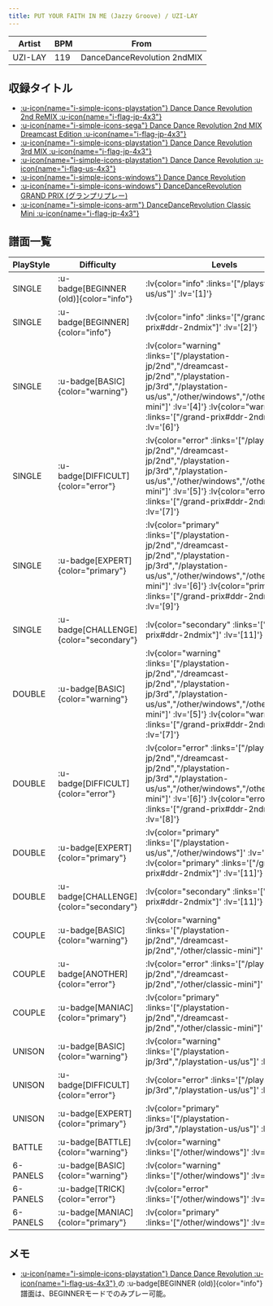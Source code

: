 ```yaml
---
title: PUT YOUR FAITH IN ME (Jazzy Groove) / UZI-LAY
---
```


|Artist|BPM|From|
|------|---|----|
|UZI-LAY|119|DanceDanceRevolution 2ndMIX|

## 収録タイトル

- [ :u-icon{name="i-simple-icons-playstation"} Dance Dance Revolution 2nd ReMIX :u-icon{name="i-flag-jp-4x3"} ](/playstation-jp/2nd)
- [ :u-icon{name="i-simple-icons-sega"} Dance Dance Revolution 2nd MIX Dreamcast Edition :u-icon{name="i-flag-jp-4x3"} ](/dreamcast-jp/2nd)
- [ :u-icon{name="i-simple-icons-playstation"} Dance Dance Revolution 3rd MIX :u-icon{name="i-flag-jp-4x3"} ](/playstation-jp/3rd)
- [ :u-icon{name="i-simple-icons-playstation"} Dance Dance Revolution :u-icon{name="i-flag-us-4x3"} ](/playstation-us/us)
- [ :u-icon{name="i-simple-icons-windows"} Dance Dance Revolution](/other/windows)
- [ :u-icon{name="i-simple-icons-windows"} DanceDanceRevolution GRAND PRIX (グランプリプレー)](/grand-prix#ddr-2ndmix)
- [ :u-icon{name="i-simple-icons-arm"} DanceDanceRevolution Classic Mini :u-icon{name="i-flag-jp-4x3"} ](/other/classic-mini)

## 譜面一覧

|PlayStyle|Difficulty|Levels|Notes|Movie|
|---------|----------|------|-----|-----|
|SINGLE| :u-badge[BEGINNER (old)]{color="info"} | :lv{color="info" :links='["/playstation-us/us"]' :lv='[1]'} |64/0||
|SINGLE| :u-badge[BEGINNER]{color="info"} | :lv{color="info" :links='["/grand-prix#ddr-2ndmix"]' :lv='[2]'} |67/0||
|SINGLE| :u-badge[BASIC]{color="warning"} | :lv{color="warning" :links='["/playstation-jp/2nd","/dreamcast-jp/2nd","/playstation-jp/3rd","/playstation-us/us","/other/windows","/other/classic-mini"]' :lv='[4]'}  :lv{color="warning" :links='["/grand-prix#ddr-2ndmix"]' :lv='[6]'} |149/0||
|SINGLE| :u-badge[DIFFICULT]{color="error"} | :lv{color="error" :links='["/playstation-jp/2nd","/dreamcast-jp/2nd","/playstation-jp/3rd","/playstation-us/us","/other/windows","/other/classic-mini"]' :lv='[5]'}  :lv{color="error" :links='["/grand-prix#ddr-2ndmix"]' :lv='[7]'} |167/0||
|SINGLE| :u-badge[EXPERT]{color="primary"} | :lv{color="primary" :links='["/playstation-jp/2nd","/dreamcast-jp/2nd","/playstation-jp/3rd","/playstation-us/us","/other/windows","/other/classic-mini"]' :lv='[6]'}  :lv{color="primary" :links='["/grand-prix#ddr-2ndmix"]' :lv='[9]'} |208/0||
|SINGLE| :u-badge[CHALLENGE]{color="secondary"} | :lv{color="secondary" :links='["/grand-prix#ddr-2ndmix"]' :lv='[11]'} |230/12||
|DOUBLE| :u-badge[BASIC]{color="warning"} | :lv{color="warning" :links='["/playstation-jp/2nd","/dreamcast-jp/2nd","/playstation-jp/3rd","/playstation-us/us","/other/windows","/other/classic-mini"]' :lv='[5]'}  :lv{color="warning" :links='["/grand-prix#ddr-2ndmix"]' :lv='[7]'} |149/0||
|DOUBLE| :u-badge[DIFFICULT]{color="error"} | :lv{color="error" :links='["/playstation-jp/2nd","/dreamcast-jp/2nd","/playstation-jp/3rd","/playstation-us/us","/other/windows","/other/classic-mini"]' :lv='[6]'}  :lv{color="error" :links='["/grand-prix#ddr-2ndmix"]' :lv='[8]'} |180/0||
|DOUBLE| :u-badge[EXPERT]{color="primary"} | :lv{color="primary" :links='["/playstation-us/us","/other/windows"]' :lv='[8]'}  :lv{color="primary" :links='["/grand-prix#ddr-2ndmix"]' :lv='[11]'} |197/0||
|DOUBLE| :u-badge[CHALLENGE]{color="secondary"} | :lv{color="secondary" :links='["/grand-prix#ddr-2ndmix"]' :lv='[11]'} |234/7||
|COUPLE| :u-badge[BASIC]{color="warning"} | :lv{color="warning" :links='["/playstation-jp/2nd","/dreamcast-jp/2nd","/other/classic-mini"]' :lv='[4]'} |141/0||
|COUPLE| :u-badge[ANOTHER]{color="error"} | :lv{color="error" :links='["/playstation-jp/2nd","/dreamcast-jp/2nd","/other/classic-mini"]' :lv='[5]'} |1P:152/0 2P:151/0||
|COUPLE| :u-badge[MANIAC]{color="primary"} | :lv{color="primary" :links='["/playstation-jp/2nd","/dreamcast-jp/2nd","/other/classic-mini"]' :lv='[6]'} |197/0||
|UNISON| :u-badge[BASIC]{color="warning"} | :lv{color="warning" :links='["/playstation-jp/3rd","/playstation-us/us"]' :lv='[4]'} |||
|UNISON| :u-badge[DIFFICULT]{color="error"} | :lv{color="error" :links='["/playstation-jp/3rd","/playstation-us/us"]' :lv='[5]'} |||
|UNISON| :u-badge[EXPERT]{color="primary"} | :lv{color="primary" :links='["/playstation-jp/3rd","/playstation-us/us"]' :lv='[6]'} |||
|BATTLE| :u-badge[BATTLE]{color="warning"} | :lv{color="warning" :links='["/other/windows"]' :lv='[5]'} |||
|6-PANELS| :u-badge[BASIC]{color="warning"} | :lv{color="warning" :links='["/other/windows"]' :lv='[5]'} |144/0||
|6-PANELS| :u-badge[TRICK]{color="error"} | :lv{color="error" :links='["/other/windows"]' :lv='[6]'} |166/0||
|6-PANELS| :u-badge[MANIAC]{color="primary"} | :lv{color="primary" :links='["/other/windows"]' :lv='[6]'} |208/0||

## メモ

- [ :u-icon{name="i-simple-icons-playstation"} Dance Dance Revolution :u-icon{name="i-flag-us-4x3"} ](/playstation-us/us)の :u-badge[BEGINNER (old)]{color="info"} 譜面は、BEGINNERモードでのみプレー可能。
